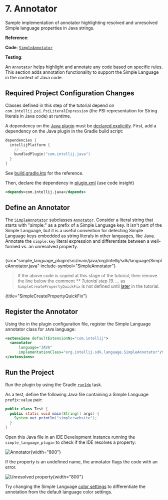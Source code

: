 <!-- Copyright 2000-2025 JetBrains s.r.o. and contributors. Use of this source code is governed by the Apache 2.0 license. -->

# 7. Annotator

<link-summary>Sample implementation of annotator highlighting resolved and unresolved Simple language properties in Java strings.</link-summary>

<tldr>

**Reference**: [](syntax_highlighting_and_error_highlighting.md#annotator)

**Code**: [`SimpleAnnotator`](%gh-sdk-samples-master%/simple_language_plugin/src/main/java/org/intellij/sdk/language/SimpleAnnotator.java)

**Testing**: [](annotator_test.md)
</tldr>

<include from="language_and_filetype.md" element-id="custom_language_tutorial_header"></include>

An `Annotator` helps highlight and annotate any code based on specific rules.
This section adds annotation functionality to support the Simple Language in the context of Java code.

## Required Project Configuration Changes

Classes defined in this step of the tutorial depend on `com.intellij.psi.PsiLiteralExpression` (the PSI representation for String literals in Java code) at runtime.

A dependency on the [Java plugin](idea.md#java-plugin) must be [declared explicitly](plugin_dependencies.md).
First, add a dependency on the Java plugin in the Gradle build script:

```kotlin
dependencies {
  intellijPlatform {
    // ...
    bundledPlugin("com.intellij.java")
  }
}
```

See <path>[build.gradle.kts](%gh-sdk-samples-master%/simple_language_plugin/build.gradle.kts)</path> for the reference.

Then, declare the dependency in <path>[plugin.xml](plugin_configuration_file.md)</path> (use code insight)

```xml
<depends>com.intellij.java</depends>
```

## Define an Annotator

The [`SimpleAnnotator`](%gh-sdk-samples-master%/simple_language_plugin/src/main/java/org/intellij/sdk/language/SimpleAnnotator.java) subclasses [`Annotator`](%gh-ic%/platform/analysis-api/src/com/intellij/lang/annotation/Annotator.java).
Consider a literal string that starts with "simple:" as a prefix of a Simple Language key.
It isn't part of the Simple Language, but it is a useful convention for detecting Simple Language keys embedded as string literals in other languages, like Java.
Annotate the `simple:key` literal expression and differentiate between a well-formed vs. an unresolved property.

```java
```
{src="simple_language_plugin/src/main/java/org/intellij/sdk/language/SimpleAnnotator.java" include-symbol="SimpleAnnotator"}

> If the above code is copied at this stage of the tutorial, then remove the line below the comment _** Tutorial step 19. …_ as
> `SimpleCreatePropertyQuickFix` is not defined until [later](quick_fix.md) in the tutorial.
>
{title="SimpleCreatePropertyQuickFix"}

## Register the Annotator

Using the <include from="snippets.topic" element-id="ep"><var name="ep" value="com.intellij.annotator"/></include> in the plugin configuration file, register the Simple Language annotator class for `JAVA` language:

```xml
<extensions defaultExtensionNs="com.intellij">
  <annotator
      language="JAVA"
      implementationClass="org.intellij.sdk.language.SimpleAnnotator"/>
</extensions>
```

## Run the Project

Run the plugin by using the Gradle [`runIde`](creating_plugin_project.md#running-a-plugin-with-the-runide-gradle-task) task.

As a test, define the following Java file containing a Simple Language `prefix:value` pair:

```java
public class Test {
  public static void main(String[] args) {
    System.out.println("simple:website");
  }
}
```

Open this Java file in an IDE Development Instance running the `simple_language_plugin` to check if the IDE resolves a property:

![Annotator](annotator.png){width="800"}

If the property is an undefined name, the annotator flags the code with an error.

![Unresolved property](unresolved_property.png){width="800"}

Try changing the Simple Language [color settings](syntax_highlighter_and_color_settings_page.md#run-the-project) to differentiate the annotation from the default language color settings.
